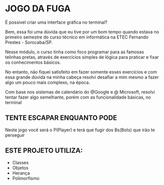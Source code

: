 <h1>JOGO DA FUGA</h1>
<p>
É possível criar uma interface gráfica no terminal?
 
Bem, essa foi uma dúvida que eu tive por um bom tempo quando estava no primeiro semestre do curso técnico em informática na ETEC Fernando Prestes - Sorocaba/SP.
 
Nesse módulo, o curso tinha como foco programar para as famosas telinhas pretas, através de exercícios simples de lógica para praticar e fixar os conhecimentos básicos.
 
No entanto, não fiquei satisfeito em fazer somente esses exercícios e com essa grande dúvida na minha cabeça resolvi desafiar a mim mesmo a fazer algo um pouco mais complexo, na época.
 
Com base nos sistemas de calendário do @Google e @ Microsoft, resolvi tentar fazer algo semelhante, porém com as funcionalidade básicas, no terminal 
</p>

<h2>TENTE ESCAPAR ENQUANTO PODE</h2>
<p>Neste jogo você será o P(Player) e terá que fugir dos Bs(Bots) que irão te perseguir</p>

<h2> ESTE PROJETO UTILIZA:</h2>
<ul>
  <li>Classes</li>
  <li>Objetos</li>
  <li>Herança</li>
  <li>Polimorfismo</li>
</ul>
